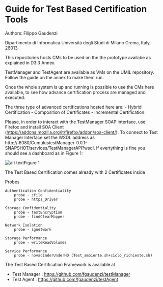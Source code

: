 # Guide for Test Based Certification Tools

Authors: Filippo Gaudenzi

Dipartimento di Informatica Università degli Studi di Milano Crema, Italy, 26013


This repositories hosts CMs to be used on the the prototype availabe as explained in D3.3 Annex.

TestManager and TestAgent are available as VMs on the UMIL repository.
Follow the guide on the annex to make them run.

Once the whole system is up and running is possible to use the CMs here available, to see how advance certification process are managed and executed.

The three type of advanced certifications hosted here are:
	- Hybrid Certification
	- Composition of Certificates
	- Incremental Certification

Please, in order to interact with the TestManager SOAP interface, use Firefox and install SOA Client (https://addons.mozilla.org/it/firefox/addon/soa-client/). To connect to Test Manager Interface set the WSDL address as http://<testmanagerIP>:8080/CumulustestManager-0.0.1-SNAPSHOT/services/TestManagerAPI?wsdl. If evertything is fine you should see a dashboard as in Figure 1:

![alt text](https://raw.githubusercontent.com/fgaudenzi/TBprototypeInstallation/master/Others/SOA.png "Figure 1")Figure 1


The Test Based Certification comes already with 2 Certificates inside


Probes
	
	Authentication Confidentiality
		probe - cfile
		probe - https_Driver

	Storage Confidentiality
		probe - testEncryption
		probe - findClearMapper

	Network Isolation
		probe - sgnetwork	

	Storage Performance
		probe - writeReadVolumes

	Service Performance
		probe - novacinderUnderHD (Test_ambiente.sh+ciclo_richieste.sh)


The Test Based Certification Framework is available at
- Test Manager : https://github.com/fgaudenzi/testManager
- Test Agent   : https://github.com/fgaudenzi/testAgent

